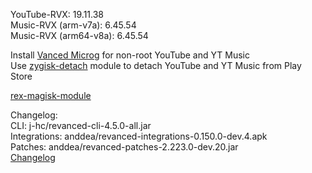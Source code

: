 YouTube-RVX: 19.11.38  
Music-RVX (arm-v7a): 6.45.54  
Music-RVX (arm64-v8a): 6.45.54  

Install [Vanced Microg](https://github.com/TeamVanced/VancedMicroG/releases) for non-root YouTube and YT Music  
Use [zygisk-detach](https://github.com/j-hc/zygisk-detach) module to detach YouTube and YT Music from Play Store  

[rex-magisk-module](https://github.com/LemonyOwO/rex-magisk-module)  

Changelog:  
CLI: j-hc/revanced-cli-4.5.0-all.jar  
Integrations: anddea/revanced-integrations-0.150.0-dev.4.apk  
Patches: anddea/revanced-patches-2.223.0-dev.20.jar  
[Changelog](https://github.com/anddea/revanced-patches/releases/tag/vdev.20)  
